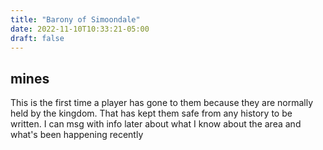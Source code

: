 ```yaml
---
title: "Barony of Simoondale"
date: 2022-11-10T10:33:21-05:00
draft: false
---
```




## mines

This is the first time a player has gone to them because they are normally held by the kingdom. That has kept them safe from any history to be written. I can msg with info later about what I know about the area and what's been happening recently